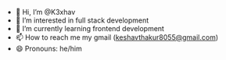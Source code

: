 - 👋 Hi, I’m @K3xhav
- 👀 I’m interested in full stack development 
- 🌱 I’m currently learning frontend development 
- 📫 How to reach me my gmail (keshavthakur8055@gmail.com)
- 😄 Pronouns: he/him

<!---
K3xhav/K3xhav is a ✨ special ✨ repository because its `README.md` (this file) appears on your GitHub profile.
You can click the Preview link to take a look at your changes.
--->

